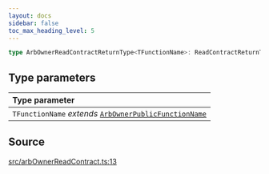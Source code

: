 ```yaml
---
layout: docs
sidebar: false
toc_max_heading_level: 5
---
```


```ts
type ArbOwnerReadContractReturnType<TFunctionName>: ReadContractReturnType<ArbOwnerPublicAbi, TFunctionName>;
```

## Type parameters

| Type parameter                                                                          |
| :-------------------------------------------------------------------------------------- |
| `TFunctionName` _extends_ [`ArbOwnerPublicFunctionName`](ArbOwnerPublicFunctionName.md) |

## Source

[src/arbOwnerReadContract.ts:13](https://github.com/OffchainLabs/arbitrum-orbit-sdk/blob/9d5595a042e42f7d6b9af10a84816c98ea30f330/src/arbOwnerReadContract.ts#L13)
